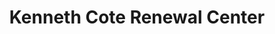 ---
title: "Kenneth Cote Renewal Center"
url: /east-greenwich/kenneth-cote-renewal-center/
shop: Friseur
---